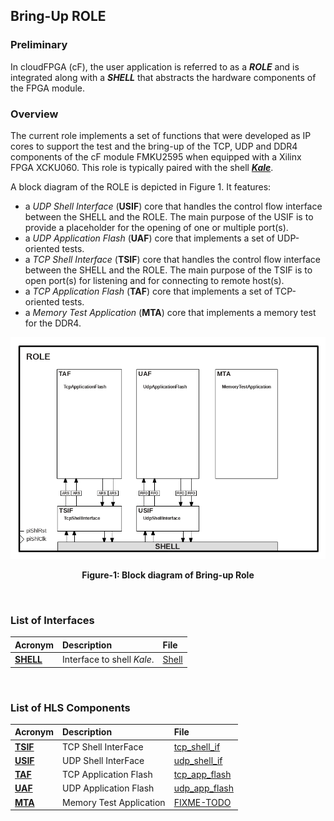## Bring-Up ROLE

### Preliminary
In cloudFPGA (cF), the user application is referred to as a **_ROLE_** and is integrated along
with a **_SHELL_** that abstracts the hardware components of the FPGA module.

### Overview
The current role implements a set of functions that were developed as IP cores to support the 
test and the bring-up of the TCP, UDP and DDR4 components of the cF module FMKU2595 when equipped 
with a Xilinx FPGA XCKU060. 
This role is typically paired with the shell [_**Kale**_](https://github.com/cloudFPGA/cFDK/tree/master/DOC/Kale.md). 

A block diagram of the ROLE is depicted in Figure 1. It features:
- a _UDP Shell Interface_ (**USIF**) core that handles the control flow interface between the 
 SHELL and the ROLE. The main purpose of the USIF is to provide a placeholder for the opening of 
 one or multiple port(s).
- a _UDP Application Flash_ (**UAF**) core that implements a set of UDP-oriented tests.
- a _TCP Shell Interface_ (**TSIF**) core that handles the control flow interface between the 
 SHELL and the ROLE. The main purpose of the TSIF is to open port(s) for listening and for 
 connecting to remote host(s).
 - a _TCP Application Flash_ (**TAF**) core that implements a set of TCP-oriented tests.
 - a _Memory Test Application_ (**MTA**) core that implements a memory test for the DDR4.
 
 
![Block diagram of Bring-up Role](./imgs/Fig-ROLE-Structure.png#center)
<p align="center"><b>Figure-1: Block diagram of Bring-up Role</b></p>
<br>

### List of Interfaces

| Acronym                             | Description                        | File
|:------------------------------------|:-----------------------------------|:--------------
| **[SHELL]((https://github.com/cloudFPGA/cFDK/tree/master/DOC/Kale.md))** | Interface to shell _Kale_.    | [Shell](https://github.com/cloudFPGA/cFDK/blob/main/SRA/LIB/SHELL/Kale/Shell.v)
           
<br>

### List of HLS Components

| Acronym                     | Description                | File
|:----------------------------|:---------------------------|:--------------
| **[TSIF](./TSIF.md)**       | TCP Shell InterFace        | [tcp_shell_if](../ROLE/hls/tcp_shell_if/src/tcp_shell_if.hpp)
| **[USIF](./USIF.md)**       | UDP Shell InterFace        | [udp_shell_if](../ROLE/hls/udp_shell_if/src/udp_shell_if.hpp)
| **[TAF](./TAF.md)**         | TCP Application Flash      | [tcp_app_flash](../ROLE/hls/tcp_app_flash/src/tcp_app_flash.hpp)
| **[UAF](./UAF.md)**         | UDP Application Flash      | [udp_app_flash](../ROLE/hls/udp_app_flash/src/udp_app_flash.hpp)
| **[MTA](./MTA.md)**         | Memory Test Application    | [FIXME-TODO](../ROLE/hls/mem_test_app/src/mem_test_app.hpp)
<br>





